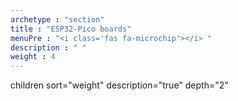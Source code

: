 ```yaml
---
archetype : "section"
title : "ESP32-Pico boards"
menuPre : "<i class='fas fa-microchip'></i> "
description : " "
weight : 4
---
```

children sort="weight" description="true" depth="2"
